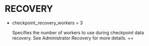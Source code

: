 # RECOVERY<a name="EN-US_TOPIC_0257867368"></a>

-   checkpoint\_recovery\_workers = 3

    Specifies the number of workers to use during checkpoint data recovery. See Administrator Recovery for more details. ++


